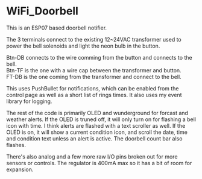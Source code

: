 # WiFi_Doorbell

This is an ESP07 based doorbell notifier.  

The 3 terminals connect to the existing 12~24VAC transformer used to power the bell solenoids and light the neon bulb in the button.  

Btn-DB connects to the wire comming from the button and connects to the bell.<br/>
Btn-TF is the one with a wire cap between the transformer and button.  <br/>
FT-DB is the one coming from the transformer and connect to the bell.<br/>

This uses PushBullet for notifications, which can be enabled from the control page as well as a short list of rings times.  It also uses my event library for logging.  

The rest of the code is primarily OLED and wunderground for forcast and weather alerts.  If the OLED is truned off, it will only turn on for flashing a bell icon with time.  I think alerts are flashed with a text scroller as well.  If the OLED is on, it will show a current condition icon, and scroll the date, time and condition text unless an alert is active.  The doorbell count bar also flashes.

There's also analog and a few more raw I/O pins broken out for more sensors or controls.  The regulator is 400mA max so it has a bit of room for expansion.
